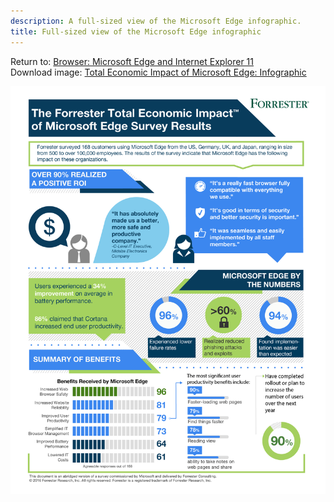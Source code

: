 ```yaml
---
description: A full-sized view of the Microsoft Edge infographic.
title: Full-sized view of the Microsoft Edge infographic
---
```


Return to: [Browser: Microsoft Edge and Internet Explorer 11](enterprise-guidance-using-microsoft-edge-and-ie11.md)<br>
Download image: [Total Economic Impact of Microsoft Edge: Infographic](https://www.microsoft.com/en-us/download/details.aspx?id=53892)

![Full-sized Microsoft Edge infographic](images/img-microsoft-edge-infographic-lg.png)

